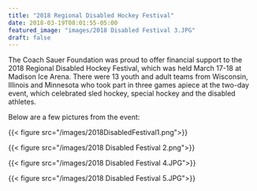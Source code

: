 ```yaml
---
title: "2018 Regional Disabled Hockey Festival"
date: 2018-03-19T08:01:55-05:00
featured_image: "images/2018 Disabled Festival 3.JPG"
draft: false
---
```


The Coach Sauer Foundation was proud to offer financial support to the 2018 
Regional Disabled Hockey Festival, which was held March 17-18 at Madison Ice 
Arena. There were 13 youth and adult teams from Wisconsin, Illinois and 
Minnesota who took part in three games apiece at the two-day event, which 
celebrated sled hockey, special hockey and the disabled athletes.

Below are a few pictures from the event:

{{< figure src="/images/2018DisabledFestival1.png">}}


{{< figure src="/images/2018 Disabled Festival 2.png">}}


{{< figure src="/images/2018 Disabled Festival 4.JPG">}}


{{< figure src="/images/2018 Disabled Festival 5.JPG">}}





